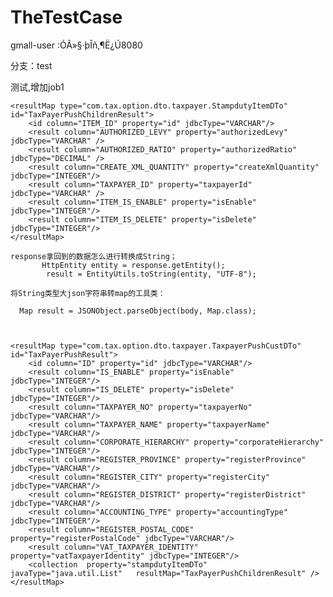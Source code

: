 # TheTestCase


gmall-user :ÓÃ»§·þÎñ,¶Ë¿Ú8080

分支：test

测试,增加job1


<resultMap type="com.tax.option.dto.taxpayer.TaxpayerPushCustDTo" id="TaxPayerPushResult">
        <id column="ID" property="id" jdbcType="VARCHAR"/>
        <result column="IS_ENABLE" property="isEnable" jdbcType="INTEGER"/>
        <result column="IS_DELETE" property="isDelete" jdbcType="INTEGER"/>
        <result column="TAXPAYER_NO" property="taxpayerNo" jdbcType="VARCHAR"/>
        <result column="TAXPAYER_NAME" property="taxpayerName" jdbcType="VARCHAR"/>
        <result column="CORPORATE_HIERARCHY" property="corporateHierarchy" jdbcType="INTEGER"/>
        <result column="REGISTER_PROVINCE" property="registerProvince" jdbcType="VARCHAR"/>
        <result column="REGISTER_CITY" property="registerCity" jdbcType="VARCHAR"/>
        <result column="REGISTER_DISTRICT" property="registerDistrict" jdbcType="VARCHAR"/>
        <result column="ACCOUNTING_TYPE" property="accountingType" jdbcType="INTEGER"/>
        <result column="REGISTER_POSTAL_CODE" property="registerPostalCode" jdbcType="VARCHAR"/>
        <result column="VAT_TAXPAYER_IDENTITY" property="vatTaxpayerIdentity" jdbcType="INTEGER"/>
        <collection  property="stampdutyItemDTo"   javaType="java.util.List"   resultMap="TaxPayerPushChildrenResult" />
    </resultMap>

    <resultMap type="com.tax.option.dto.taxpayer.StampdutyItemDTo" id="TaxPayerPushChildrenResult">
        <id column="ITEM_ID" property="id" jdbcType="VARCHAR"/>
        <result column="AUTHORIZED_LEVY" property="authorizedLevy" jdbcType="VARCHAR" />
        <result column="AUTHORIZED_RATIO" property="authorizedRatio" jdbcType="DECIMAL" />
        <result column="CREATE_XML_QUANTITY" property="createXmlQuantity" jdbcType="INTEGER"/>
        <result column="TAXPAYER_ID" property="taxpayerId" jdbcType="VARCHAR" />
        <result column="ITEM_IS_ENABLE" property="isEnable" jdbcType="INTEGER"/>
        <result column="ITEM_IS_DELETE" property="isDelete" jdbcType="INTEGER"/>
    </resultMap>
    
    response拿回到的数据怎么进行转换成String；
           HttpEntity entity = response.getEntity();
            result = EntityUtils.toString(entity, "UTF-8");
    
    将String类型大json字符串转map的工具类：
    
      Map result = JSONObject.parseObject(body, Map.class);
    
    
    
    <resultMap type="com.tax.option.dto.taxpayer.TaxpayerPushCustDTo" id="TaxPayerPushResult">
        <id column="ID" property="id" jdbcType="VARCHAR"/>
        <result column="IS_ENABLE" property="isEnable" jdbcType="INTEGER"/>
        <result column="IS_DELETE" property="isDelete" jdbcType="INTEGER"/>
        <result column="TAXPAYER_NO" property="taxpayerNo" jdbcType="VARCHAR"/>
        <result column="TAXPAYER_NAME" property="taxpayerName" jdbcType="VARCHAR"/>
        <result column="CORPORATE_HIERARCHY" property="corporateHierarchy" jdbcType="INTEGER"/>
        <result column="REGISTER_PROVINCE" property="registerProvince" jdbcType="VARCHAR"/>
        <result column="REGISTER_CITY" property="registerCity" jdbcType="VARCHAR"/>
        <result column="REGISTER_DISTRICT" property="registerDistrict" jdbcType="VARCHAR"/>
        <result column="ACCOUNTING_TYPE" property="accountingType" jdbcType="INTEGER"/>
        <result column="REGISTER_POSTAL_CODE" property="registerPostalCode" jdbcType="VARCHAR"/>
        <result column="VAT_TAXPAYER_IDENTITY" property="vatTaxpayerIdentity" jdbcType="INTEGER"/>
        <collection  property="stampdutyItemDTo"   javaType="java.util.List"   resultMap="TaxPayerPushChildrenResult" />
    </resultMap>
